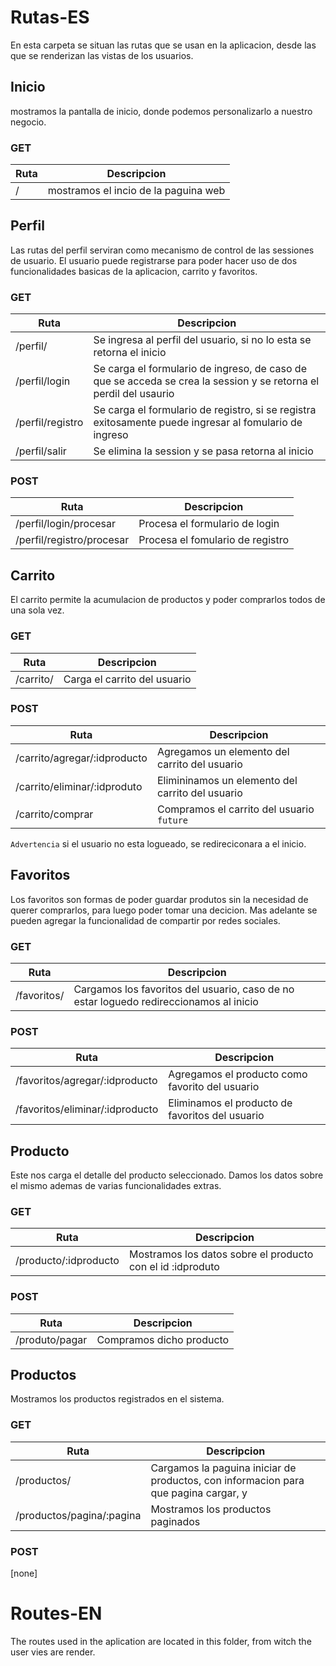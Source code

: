 # Rutas-ES

En esta carpeta se situan las rutas que se usan en la aplicacion, desde las que se renderizan las vistas de los usuarios.

## Inicio

mostramos la pantalla de inicio, donde podemos personalizarlo a nuestro negocio.

### GET

| Ruta | Descripcion                          |
| ---- | ------------------------------------ |
| /    | mostramos el incio de la paguina web |

## Perfil

Las rutas del perfil serviran como mecanismo de control de las sessiones de usuario. El usuario puede registrarse para poder hacer uso de dos funcionalidades basicas de la aplicacion, carrito y favoritos.

### GET

| Ruta             | Descripcion                                                  |
| ---------------- | ------------------------------------------------------------ |
| /perfil/         | Se ingresa al perfil del usuario, si no lo esta se retorna el inicio |
| /perfil/login    | Se carga el formulario de ingreso, de caso de que se acceda se crea la session y se retorna el perdil del usaurio |
| /perfil/registro | Se carga el formulario de registro, si se registra exitosamente puede ingresar al fomulario de ingreso |
| /perfil/salir    | Se elimina la session y se pasa retorna al inicio            |

### POST

| Ruta                      | Descripcion                      |
| ------------------------- | -------------------------------- |
| /perfil/login/procesar    | Procesa el formulario de login   |
| /perfil/registro/procesar | Procesa el fomulario de registro |

## Carrito

El carrito permite la acumulacion de productos y poder comprarlos todos de una sola vez.

### GET

| Ruta      | Descripcion                  |
| --------- | ---------------------------- |
| /carrito/ | Carga el carrito del usuario |

### POST

| Ruta                         | Descripcion                                      |
| ---------------------------- | ------------------------------------------------ |
| /carrito/agregar/:idproducto | Agregamos un elemento del carrito del usuario    |
| /carrito/eliminar/:idproduto | Elimininamos un elemento del carrito del usuario |
| /carrito/comprar             | Compramos el carrito del usuario `future`        |

`Advertencia` si el usuario no esta logueado, se redireciconara a el inicio.

## Favoritos

Los favoritos son formas de poder guardar produtos sin la necesidad de querer comprarlos, para luego poder tomar una decicion. Mas adelante se pueden agregar la funcionalidad de compartir por redes sociales.

### GET

| Ruta        | Descripcion                                                  |
| ----------- | ------------------------------------------------------------ |
| /favoritos/ | Cargamos los favoritos del usuario, caso de no estar loguedo redireccionamos al inicio |

### POST

| Ruta                            | Descripcion                                     |
| ------------------------------- | ----------------------------------------------- |
| /favoritos/agregar/:idproducto  | Agregamos el producto como favorito del usuario |
| /favoritos/eliminar/:idproducto | Eliminamos el producto de favoritos del usuario |

## Producto

Este nos carga el detalle del producto seleccionado. Damos los datos sobre el mismo ademas de varias funcionalidades extras.

### GET

| Ruta                  | Descripcion                                                |
| --------------------- | ---------------------------------------------------------- |
| /producto/:idproducto | Mostramos los datos sobre el producto con el id :idproduto |

### POST

| Ruta           | Descripcion              |
| -------------- | ------------------------ |
| /produto/pagar | Compramos dicho producto |

## Productos

Mostramos los productos registrados en el sistema. 

### GET

| Ruta                      | Descripcion                                                  |
| ------------------------- | ------------------------------------------------------------ |
| /productos/               | Cargamos la paguina iniciar de productos, con informacion para que pagina cargar, y |
| /productos/pagina/:pagina | Mostramos los productos paginados                            |

### POST

[none]

# Routes-EN

The routes used in the aplication are located in this folder, from witch the user vies are render.	